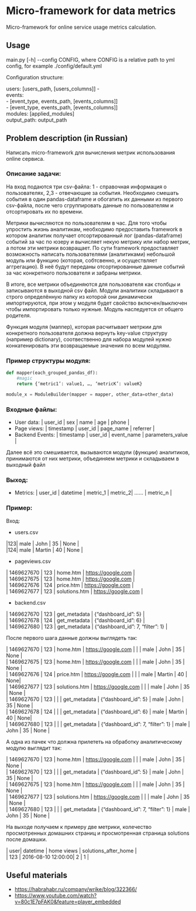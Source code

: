 # Micro-framework for data metrics

Micro-framework for online service usage metrics calculation. 

## Usage
main.py [-h] --config CONFIG, where CONFIG is a relative path to yml config, for example ./config/default.yml

Configuration structure:

users: [users_path, [users_columns]] - \
events:\
\- [event_type, events_path, [events_columns]]\
\- [event_type, events_path, [events_columns]]\
modules: [applied_modules]\
output_path: output_path


## Problem description (in Russian)

Написать micro-framework для вычисления метрик использования online сервиса.

### Описание задачи: 

На вход подаются три csv-файла: 1 - справочная информация о пользователях, 2,3 - отвечающие за события. Необходимо смешать события в один pandas-dataframe и обогатить их данными из первого csv-файла, после чего сгруппировать данные по пользователям и отсортировать их по времени. 

Метрики вычисляются по пользователям в час. Для того чтобы упростить жизнь аналитикам, необходимо предоставить framework в котором аналитик получает отсортированный лог (pandas-dataframe) событий за час по юзеру и вычисляет некую метрику или набор метрик, а потом эти метрики возвращает. По сути framework предоставляет возможность написать пользователями (аналитиками) небольшой модуль или функцию (которая, собтсвенно, и осуществляет аггрегацию). В неё будут переданы отсортированные  данные событий за час конкретного пользователя и забраны метрики. 

В итоге, все метрики объединяются для пользователя как столбцы и записываются в выходной csv файл. Модули аналитики складывают в строго определённую папку из которой они динамически импортируются, при этом у модуля будет свойство включен/выключен чтобы импортировать только нужные. Модуль наследуется от общего родителя.

Функция модуля (маппер), которая расчитывает метркии для конкретного пользователя должна вернуть key-value структуру (например dictionary), соотвественно для набора модулей нужно конкатенировать эти возвращаемые значения по всем модулям.

### Пример структуры модуля:

```python
def mapper(each_grouped_pandas_df):
	#magic
	return {‘metric1’: value1, …, ‘metricK’: valueK}
```

```python
module_x = ModuleBuilder(mapper = mapper, other_data=other_data)
```

### Входные файлы:
* User data: | user_id | sex | name | age | phone |
* Page views: | timestamp | user_id | page_name | referrer |
* Backend Events: | timestamp | user_id | event_name | parameters_value |

Далее всё это смешивается, вызываются модули (функции) аналитиков, принимаются от них метрики, объединяем метрики и складываем в выходный файл

### Выход:
* Metrics: | user_id | datetime | metric_1 | metric_2| …… | metric_n |

### Пример:
Вход:
* users.csv 

|123| male | John   | 35 | None        |\
|124| male | Martin | 40 | None        |

* pageviews.csv

| 1469627670 | 123 | home.htm      | https://google.com |\
| 1469627675 | 123 | home.htm      | https://google.com |\
| 1469627676 | 124 | price.htm       | https://google.com |\
| 1469627677 | 123 | solutions.htm | https://google.com |

* backend.csv

| 1469627670 | 123 | get_metadata | {“dashboard_id”: 5} |\
| 1469627678 | 124 | get_metadata | {“dashboard_id”: 6} |\
| 1469627680 | 123 | get_metadata | {“dashboard_id”: 7, “filter”: 1} |

После первого шага данные должны выглядеть так:

| 1469627670 | 123 | home.htm      | https://google.com |      |        | male | John   | 35 | None |\
| 1469627675 | 123 | home.htm      | https://google.com |      |        | male | John   | 35 | None |\
| 1469627676 | 124 | price.htm       | https://google.com |      |        | male | Martin | 40 | None|\
| 1469627677 | 123 | solutions.htm | https://google.com |      |        | male | John   | 35 | None |\
| 1469627670 | 123 |    |     | get_metadata | {“dashboard_id”: 5} | male | John   | 35 | None |\
| 1469627678 | 124 |    |     | get_metadata | {“dashboard_id”: 6} | male | Martin | 40 | None|\
| 1469627680 | 123 |    |     | get_metadata | {“dashboard_id”: 7, “filter”: 1} | male | John   | 35 | None |

А одна из пачек что должна прилететь на обработку аналитическому модулю выглядит так:

| 1469627670 | 123 | home.htm      | https://google.com |      |        | male | John   | 35 | None |\
| 1469627670 | 123 |    |     | get_metadata | {“dashboard_id”: 5} | male | John   | 35 | None |\
| 1469627675 | 123 | home.htm      | https://google.com |      |        | male | John   | 35 | None |\
| 1469627677 | 123 | solutions.htm | https://google.com |      |        | male | John   | 35 | None |\
| 1469627680 | 123 |    |     | get_metadata | {“dashboard_id”: 7, “filter”: 1} | male | John   | 35 | None |

На выходе получаем к примеру две метрики, колечество просмотренных домашних страниц и просмотренная страница solutions после домашки.

| user| datetime                   | home views | solutions_after_home |\
| 123 | 2016-08-10 12:00:00|         2          |                1                   |

## Useful materials

* https://habrahabr.ru/company/wrike/blog/322366/
* https://www.youtube.com/watch?v=80c1E7pFAK0&feature=player_embedded